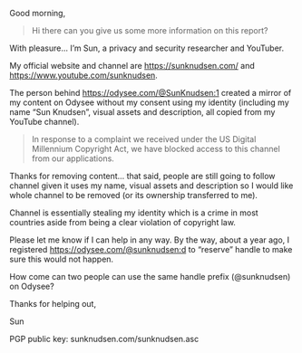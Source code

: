 Good morning,

> Hi there can you give us some more information on this report?

With pleasure… I’m Sun, a privacy and security researcher and YouTuber.

My official website and channel are https://sunknudsen.com/ and https://www.youtube.com/sunknudsen.

The person behind https://odysee.com/@SunKnudsen:1 created a mirror of my content on Odysee without my consent using my identity (including my name “Sun Knudsen”, visual assets and description, all copied from my YouTube channel).

> In response to a complaint we received under the US Digital Millennium Copyright Act, we have blocked access to this channel from our applications.

Thanks for removing content… that said, people are still going to follow channel given it uses my name, visual assets and description so I would like whole channel to be removed (or its ownership transferred to me).

Channel is essentially stealing my identity which is a crime in most countries aside from being a clear violation of copyright law.

Please let me know if I can help in any way. By the way, about a year ago, I registered https://odysee.com/@sunknudsen:d to “reserve” handle to make sure this would not happen.

How come can two people can use the same handle prefix (@sunknudsen) on Odysee?

Thanks for helping out,

Sun

​PGP public key: sunknudsen.com/sunknudsen.asc​ 
